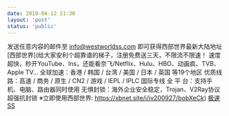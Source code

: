 ```yaml
---
date: 2019-04-12 21:30
layout: 'post'
status: 'public'
---
```

发送任意内容的邮件至 <info@westworldss.com> 即可获得西部世界最新大陆地址
[西部世界](给大家安利个超靠谱的梯子，注册免费送三天，不限流不限速！
速度超快，秒开YouTube、Ins，还能看奈飞/Netflix、Hulu、HBO、动画疯、TVB、Apple TV...
全球加速：香港 / 韩国 / 台湾 / 美国 / 日本 / 英国 等19个地区
优质线路：高速 / 商务 / 原生 / CN2 / 游戏 / IEPL / IPLC 国际专线
全 平 台：支持手机、电脑、路由器同时使用
无惧封锁：海外企业安全稳定，Trojan、V2Ray协议超强抗封锁
※立即使用西部世界: https://xbnet.site/i/iv200927/bobXeCk)
[极速SS](https://jsss-25.top)